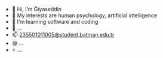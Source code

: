 - 👋 Hi, I’m Ğiyaseddin
- 👀 My interests are human psychology, artificial intelligence
- 🌱 I'm learning software and coding
- 💞️ ...
- 📫 235501011005@student.batman.edu.tr
- 😄  ...
- ⚡  ...

<!---
gysddn-72/gysddn-72 is a ✨ special ✨ repository because its `README.md` (this file) appears on your GitHub profile.
You can click the Preview link to take a look at your changes.
--->
